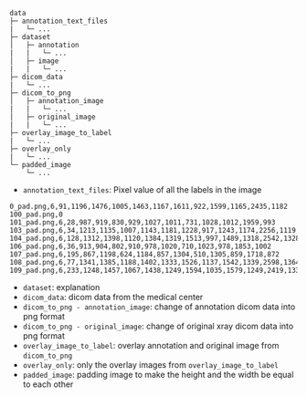 ```
data
├─ annotation_text_files
|   └─ ...
├─ dataset 
│   ├─ annotation
|   |   └─ ...
│   ├─ image
|   |   └─ ...
├─ dicom_data
|   └─ ...
├─ dicom_to_png
│   ├─ annotation_image
|   |   └─ ...
│   ├─ original_image
|   |   └─ ...
├─ overlay_image_to_label
|   └─ ...
├─ overlay_only
|   └─ ...
└─ padded_image
    └─ ...
```

- `annotation_text_files`: Pixel value of all the labels in the image
```
0_pad.png,6,91,1196,1476,1005,1463,1167,1611,922,1599,1165,2435,1182
100_pad.png,0
101_pad.png,6,28,987,919,830,929,1027,1011,731,1028,1012,1959,993
103_pad.png,6,34,1213,1135,1007,1143,1181,1228,917,1243,1174,2256,1119
104_pad.png,6,128,1312,1398,1120,1384,1319,1513,997,1489,1318,2542,1328
106_pad.png,6,36,913,904,802,910,978,1020,710,1023,978,1853,1002
107_pad.png,6,195,867,1198,624,1184,857,1304,510,1305,859,1718,872
108_pad.png,6,77,1341,1385,1188,1402,1333,1526,1137,1542,1339,2598,1364
109_pad.png,6,233,1248,1457,1067,1438,1249,1594,1035,1579,1249,2419,1331
```
- `dataset`: explanation
- `dicom_data`: dicom data from the medical center
- `dicom_to_png - annotation_image`: change of annotation dicom data into png format
- `dicom_to_png - original_image`: change of original xray dicom data into png format
- `overlay_image_to_label`: overlay annotation and original image from `dicom_to_png`
- `overlay_only`: only the overlay images from `overlay_image_to_label`
- `padded_image`: padding image to make the height and the width be equal to each other